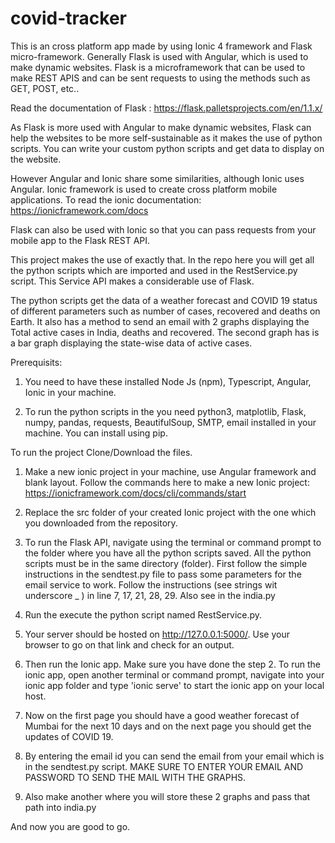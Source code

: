 # covid-tracker
This is an cross platform app made by using Ionic 4 framework and Flask micro-framework. Generally Flask is used with Angular,
which is used to make dynamic websites. 
Flask is a microframework that can be used to make REST APIS and can be sent requests to using the methods such as GET, POST, etc..

Read the documentation of Flask : https://flask.palletsprojects.com/en/1.1.x/

As Flask is more used with Angular to make dynamic websites, Flask can help the websites to be more self-sustainable as it makes the use of python scripts. You can write your custom python scripts and get data to display on the website.

However Angular and Ionic share some similarities, although Ionic uses Angular.
Ionic framework is used to create cross platform mobile applications. To read the ionic documentation: https://ionicframework.com/docs

Flask can also be used with Ionic so that you can pass requests from your mobile app to the Flask REST API.

This project makes the use of exactly that.
In the repo here you will get all the python scripts which are imported and used in the RestService.py script. This Service API makes a considerable use of Flask.

The python scripts get the data of a weather forecast and COVID 19 status of different parameters such as number of cases, recovered and deaths on Earth.
It also has a method to send an email with 2 graphs displaying the Total active cases in India, deaths and recovered. The second graph has is a bar graph displaying the state-wise data of active cases.


Prerequisits:
1) You need to have these installed 
Node Js (npm),
Typescript, 
Angular, 
Ionic in your machine.

2) To run the python scripts in the you need 
python3, 
matplotlib, 
Flask, 
numpy, 
pandas, 
requests, 
BeautifulSoup,
SMTP,
email installed in your machine. You can install using pip.

To run the project
Clone/Download the files.

1) Make a new ionic project in your machine, use Angular framework and blank layout.
Follow the commands here to make a new Ionic project: https://ionicframework.com/docs/cli/commands/start

2) Replace the src folder of your created Ionic project with the one which you downloaded from the repository.

3) To run the Flask API, navigate using the terminal or command prompt to the folder where you have all the python scripts saved.
All the python scripts must be in the same directory (folder).
First follow the simple instructions in the sendtest.py file to pass some parameters for the email service to work.
Follow the instructions (see strings wit underscore _ ) in line 7, 17, 21, 28, 29.
Also see in the india.py

4) Run the execute the python script named RestService.py.

5) Your server should be hosted on http://127.0.0.1:5000/. Use your browser to go on that link and check for an output.

6) Then run the Ionic app. Make sure you have done the step 2. To run the ionic app, open another terminal or command prompt, navigate into your ionic app folder and type 'ionic serve' to start the ionic app on your local host.

7) Now on the first page you should have a good weather forecast of Mumbai for the next 10 days and on the next page you should get the updates of COVID 19. 

8) By entering the email id you can send the email from your email which is in the sendtest.py script. 
MAKE SURE TO ENTER YOUR EMAIL AND PASSWORD TO SEND THE MAIL WITH THE GRAPHS.

9) Also make another where you will store these 2 graphs and pass that path into india.py

And now you are good to go.
